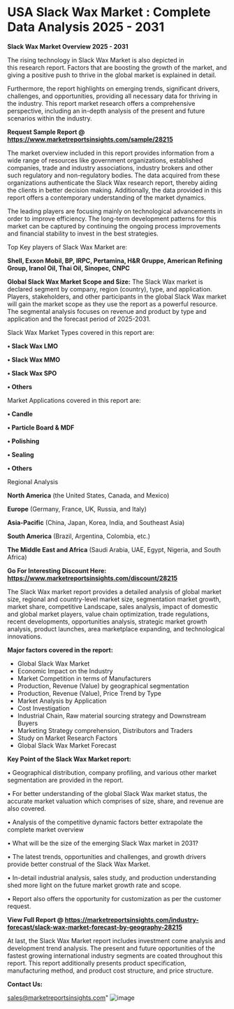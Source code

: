 # USA Slack Wax Market : Complete Data Analysis 2025 - 2031

<Strong> Slack Wax Market Overview 2025 - 2031</strong>

The rising technology in Slack Wax Market is also depicted in this research report. Factors that are boosting the growth of the market, and giving a positive push to thrive in the global market is explained in detail.

Furthermore, the report highlights on emerging trends, significant drivers, challenges, and opportunities, providing all necessary data for thriving in the industry. This report market research offers a comprehensive perspective, including an in-depth analysis of the present and future scenarios within the industry.

<strong>Request Sample Report @ <a href=https://www.marketreportsinsights.com/sample/28215>https://www.marketreportsinsights.com/sample/28215</a></strong>

The market overview included in this report provides information from a wide range of resources like government organizations, established companies, trade and industry associations, industry brokers and other such regulatory and non-regulatory bodies. The data acquired from these organizations authenticate the Slack Wax research report, thereby aiding the clients in better decision making. Additionally, the data provided in this report offers a contemporary understanding of the market dynamics.

The leading players are focusing mainly on technological advancements in order to improve efficiency. The long-term development patterns for this market can be captured by continuing the ongoing process improvements and financial stability to invest in the best strategies.

Top Key players of Slack Wax Market are:

<strong>Shell, Exxon Mobil, BP, IRPC, Pertamina, H&R Gruppe, American Refining Group, Iranol Oil, Thai Oil, Sinopec, CNPC</strong>

<strong><b>Global Slack Wax Market Scope and Size:</b></strong>
The Slack Wax market is declared segment by company, region (country), type, and application. Players, stakeholders, and other participants in the global Slack Wax market will gain the market scope as they use the report as a powerful resource. The segmental analysis focuses on revenue and product by type and application and the forecast period of 2025-2031.

Slack Wax Market Types covered in this report are:

<strong>• Slack Wax LMO

• Slack Wax MMO

• Slack Wax SPO

• Others</strong>

Market Applications covered in this report are:

<strong>• Candle

• Particle Board & MDF

• Polishing

• Sealing

• Others</strong> 

Regional Analysis

<strong>North America</strong> (the United States, Canada, and Mexico)

<strong>Europe</strong> (Germany, France, UK, Russia, and Italy)

<strong>Asia-Pacific</strong> (China, Japan, Korea, India, and Southeast Asia)

<strong>South America</strong> (Brazil, Argentina, Colombia, etc.)

<strong>The Middle East and Africa</strong> (Saudi Arabia, UAE, Egypt, Nigeria, and South Africa)

<strong>Go For Interesting Discount Here: <a href=https://www.marketreportsinsights.com/discount/28215>https://www.marketreportsinsights.com/discount/28215</a></strong>

The Slack Wax market report provides a detailed analysis of global market size, regional and country-level market size, segmentation market growth, market share, competitive Landscape, sales analysis, impact of domestic and global market players, value chain optimization, trade regulations, recent developments, opportunities analysis, strategic market growth analysis, product launches, area marketplace expanding, and technological innovations.

<strong><b>Major factors covered in the report:</b></strong>
<ul>
  <li>Global Slack Wax Market </li>
  <li>Economic Impact on the Industry</li>
  <li>Market Competition in terms of Manufacturers</li>
  <li>Production, Revenue (Value) by geographical segmentation</li>
  <li>Production, Revenue (Value), Price Trend by Type</li>
  <li>Market Analysis by Application</li>
  <li>Cost Investigation</li>
  <li>Industrial Chain, Raw material sourcing strategy and Downstream Buyers</li>
  <li>Marketing Strategy comprehension, Distributors and Traders</li>
  <li>Study on Market Research Factors</li>
  <li>Global Slack Wax Market Forecast</li>
</ul>

<strong><b>Key Point of the Slack Wax Market report:</b></strong>

• Geographical distribution, company profiling, and various other market segmentation are provided in the report.

• For better understanding of the global Slack Wax market status, the accurate market valuation which comprises of size, share, and revenue are also covered.

• Analysis of the competitive dynamic factors better extrapolate the complete market overview

• What will be the size of the emerging Slack Wax market in 2031?

• The latest trends, opportunities and challenges, and growth drivers provide better construal of the Slack Wax Market.

• In-detail industrial analysis, sales study, and production understanding shed more light on the future market growth rate and scope.

• Report also offers the opportunity for customization as per the customer request.

<strong><b>View Full Report @ <a href=https://marketreportsinsights.com/industry-forecast/slack-wax-market-forecast-by-geography-28215>https://marketreportsinsights.com/industry-forecast/slack-wax-market-forecast-by-geography-28215</a></b></strong>


At last, the Slack Wax Market report includes investment come analysis and development trend analysis. The present and future opportunities of the fastest growing international industry segments are coated throughout this report. This report additionally presents product specification, manufacturing method, and product cost structure, and price structure.

<strong>Contact Us:</strong>

sales@marketreportsinsights.com"
![image](https://github.com/user-attachments/assets/e27aff0d-e181-4926-89c8-e8fa6c7234f3)
